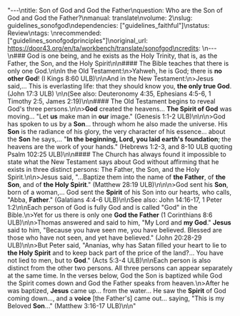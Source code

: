 "---\ntitle: Son of God and God the Father\nquestion: Who are the Son of God and God the Father?\nmanual: translate\nvolume: 2\nslug: guidelines_sonofgod\ndependencies:  [\"guidelines_faithful\"]\nstatus: Review\ntags: \nrecommended: [\"guidelines_sonofgodprinciples\"]\noriginal_url: https://door43.org/en/ta/workbench/translate/sonofgod\ncredits: \n---\n### God is one being, and he exists as the Holy Trinity, that is, as the Father, the Son, and the Holy Spirit\n\n#### The Bible teaches that there is only one God.\n\nIn the Old Testament:\n>Yahweh, he is God; there is __no other God__! (I Kings 8:60 ULB)\n\nAnd in the New Testament:\n>Jesus said,... This is everlasting life: that they should know you, __the only true God__. (John 17:3 ULB) \n\n(See also: Deuteronomy 4:35, Ephesians 4:5-6, 1 Timothy 2:5, James 2:19)\n\n#### The Old Testament begins to reveal God's three persons.\n\n>__God__ created the heavens... __The Spirit of God__ was moving... \"Let __us__ make man in __our__ image.\"  (Genesis 1:1-2 ULB)\n\n\n>God has spoken to us by a __Son__... through whom he also made the universe. His __Son__ is the radiance of his glory, the very character of his essence... about the __Son__ he says,... \"__In the beginning, Lord, you laid earth's foundation__; the heavens are the work of your hands.\" (Hebrews 1:2-3, and 8-10 ULB quoting Psalm 102:25 ULB)\n\n#### The Church has always found it impossible to state what the New Testament says about God without affirming that he exists in three distinct persons: The Father, the Son, and the Holy Spirit.\n\n>Jesus said, \"...Baptize them into the name of __the Father__, of __the Son__, and of __the Holy Spirit__.\" (Matthew 28:19 ULB)\n\n\n>God sent his __Son__, born of a woman,... God sent the __Spirit__ of his Son into our hearts, who calls, \"Abba, __Father__.\" (Galatians 4:4-6 ULB)\n\nSee also: John 14:16-17, 1 Peter 1:2\n\nEach person of God is fully God and is called \"God\" in the Bible.\n>Yet for us there is only one __God the Father__ (1 Corinthians 8:6 ULB)\n\n>Thomas answered and said to him, \"My Lord and __my God__.\" __Jesus__ said to him, \"Because you have seen me, you have believed. Blessed are those who have not seen, and yet have believed.\" (John 20:28-29 ULB)\n\n>But Peter said, \"Ananias, why has Satan filled your heart to lie to __the Holy Spirit__ and to keep back part of the price of the land?... You have not lied to men, but to __God__.\" (Acts 5:3-4 ULB)\n\nEach person is also distinct from the other two persons. All three persons can appear separately at the same time. In the verses below, God the Son is baptized while God the Spirit comes down and God the Father speaks from heaven.\n>After he was baptized, __Jesus__ came up... from the water... He saw the __Spirit__ of God coming down..., and a __voice__ [the Father's] came out... saying, \"This is my Beloved __Son__...\" (Matthew 3:16-17 ULB)\n\n"
